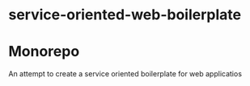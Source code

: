 # service-oriented-web-boilerplate

# Monorepo

An attempt to create a service oriented boilerplate for web applicatios
